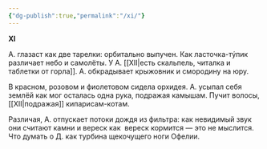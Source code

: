 ```yaml
---
{"dg-publish":true,"permalink":"/xi/"}
---
```


**XI**

А. глазаст как две тарелки: орбитально выпучен.
Как ласточка-тýпик различает небо и самолёты.
У А. [[XII\|есть скальпель, читалка и таблетки от горла]].
А. обкрадывает крыжовник и смородину на юру.

В красном, розовом и фиолетовом сидела орхидея.
А. усыпал себя землёй как мог осталась одна рука,
подражая камышам. Пучит волосы, [[XII\|подражая]]
кипарисам-котам.

Различая, А. отпускает потоки дождя из фильтра:
как невидимый звук они считают камни и вереск как 
вереск кормится — это не мыслится. Что думать о Д. как
турбина щекочущего ноги Офелии.